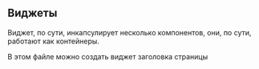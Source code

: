 ## Виджеты

Виджет, по сути, инкапсулирует несколько компонентов, они, по сути, работают как контейнеры.

В этом файле можно создать виджет заголовка страницы